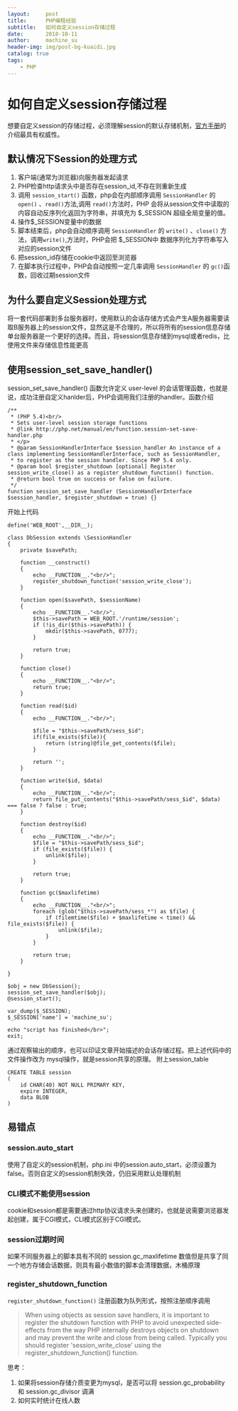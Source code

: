 ```yaml
---
layout:     post
title:      PHP编程经验
subtitle:   如何自定义session存储过程
date:       2018-10-11
author:     machine_su
header-img: img/post-bg-kuaidi.jpg
catalog: true
tags:
    - PHP
---
```

# 如何自定义session存储过程 #

想要自定义session的存储过程，必须理解session的默认存储机制，[官方手册](http://php.net/manual/zh/function.session-set-save-handler.php)的介绍最具有权威性。


## 默认情况下Session的处理方式 ##

1. 客户端(通常为浏览器)向服务器发起请求
1. PHP检查http请求头中是否存在session_id,不存在则重新生成 
1. 调用 `session_start()` 函数，php会在内部顺序调用 `SessionHandler` 的 `open()` 、`read()`方法,调用 `read()`方法时，PHP 会将从session文件中读取的内容自动反序列化返回为字符串，并填充为 $_SESSION 超级全局变量的值。
1. 操作$_SESSION变量中的数据
1. 脚本结束后，php会自动顺序调用 `SessionHandler` 的 `write()` 、`close()` 方法，调用`write()`,方法时，PHP会把 $_SESSION中 数据序列化为字符串写入对应的session文件
1. 把session_id存储在cookie中返回至浏览器
1. 在脚本执行过程中，PHP会自动按照一定几率调用  `SessionHandler` 的 `gc()`函数，回收过期session文件

## 为什么要自定义Session处理方式 ##

将一套代码部署到多台服务器时，使用默认的会话存储方式会产生A服务器需要读取B服务器上的session文件，显然这是不合理的，所以将所有的session信息存储单台服务器是一个更好的选择。而且，将session信息存储到mysql或者redis，比使用文件来存储信息性能更高


## 使用session\_set\_save_handler() ##

session\_set\_save_handler() 函数允许定义 user-level 的会话管理函数，也就是说，成功注册自定义hanlder后，PHP会调用我们注册的handler。函数介绍

	/**
	 * (PHP 5.4)<br/>
	 * Sets user-level session storage functions
	 * @link http://php.net/manual/en/function.session-set-save-handler.php
	 * </p>
	 * @param SessionHandlerInterface $session_handler An instance of a class implementing SessionHandlerInterface, such as SessionHandler,
	 * to register as the session handler. Since PHP 5.4 only.
	 * @param bool $register_shutdown [optional] Register session_write_close() as a register_shutdown_function() function.
	 * @return bool true on success or false on failure.
	 */
	function session_set_save_handler (SessionHandlerInterface $session_handler, $register_shutdown = true) {}


开始上代码

	define('WEB_ROOT',__DIR__);

	class DbSession extends \SessionHandler
	{
	    private $savePath;
	
	    function __construct()
	    {
	        echo __FUNCTION__."<br/>";
	        register_shutdown_function('session_write_close');
	    }
	
	    function open($savePath, $sessionName)
	    {
	        echo __FUNCTION__."<br/>";
	        $this->savePath = WEB_ROOT.'/runtime/session';
	        if (!is_dir($this->savePath)) {
	            mkdir($this->savePath, 0777);
	        }
	
	        return true;
	    }
	
	    function close()
	    {
	        echo __FUNCTION__."<br/>";
	        return true;
	    }
	
	    function read($id)
	    {
	        echo __FUNCTION__."<br/>";
	
	        $file = "$this->savePath/sess_$id";
	        if(file_exists($file)){
	            return (string)@file_get_contents($file);
	        }
	
	        return '';
	    }
	
	    function write($id, $data)
	    {
	        echo __FUNCTION__."<br/>";
	        return file_put_contents("$this->savePath/sess_$id", $data) === false ? false : true;
	    }
	
	    function destroy($id)
	    {
	        echo __FUNCTION__."<br/>";
	        $file = "$this->savePath/sess_$id";
	        if (file_exists($file)) {
	            unlink($file);
	        }
	
	        return true;
	    }
	
	    function gc($maxlifetime)
	    {
	        echo __FUNCTION__."<br/>";
	        foreach (glob("$this->savePath/sess_*") as $file) {
	            if (filemtime($file) + $maxlifetime < time() && file_exists($file)) {
	                unlink($file);
	            }
	        }
	
	        return true;
	    }
	
	}
	
	$obj = new DbSession();
	session_set_save_handler($obj);
	@session_start();

	var_dump($_SESSION);
	$_SESSION['name'] = 'machine_su';
	
	echo "script has finished</br>";
	exit;

通过观察输出的顺序，也可以印证文章开始描述的会话存储过程。把上述代码中的文件操作改为 mysql操作，就是session共享的原理。
附上session\_table
	
	CREATE TABLE session
	(
	    id CHAR(40) NOT NULL PRIMARY KEY,
	    expire INTEGER,
	    data BLOB
	)

## 易错点 ##

### session.auto_start ###

使用了自定义的session机制，php.ini 中的session.auto_start，必须设置为false。否则自定义的session机制失效，仍旧采用默认处理机制

### CLI模式不能使用session ###

cookie和session都是需要通过http协议请求头来创建的，也就是说需要浏览器发起创建，属于CGI模式，CLI模式区别于CGI模式。

### session过期时间 ###

如果不同服务器上的脚本具有不同的 session.gc_maxlifetime 数值但是共享了同一个地方存储会话数据，则具有最小数值的脚本会清理数据，木桶原理

### register\_shutdown\_function ###

`register_shutdown_function()` 注册函数为队列形式，按照注册顺序调用


> When using objects as session save handlers, it is important to register the shutdown function with PHP to avoid unexpected side-effects from the way PHP internally destroys objects on shutdown and may prevent the write and close from being called. Typically you should register 'session\_write\_close' using the register\_shutdown\_function() function.


思考：

1. 如果将session存储介质变更为mysql，是否可以将 session.gc_probability 和 session.gc_divisor 调满
1. 如何实时统计在线人数



